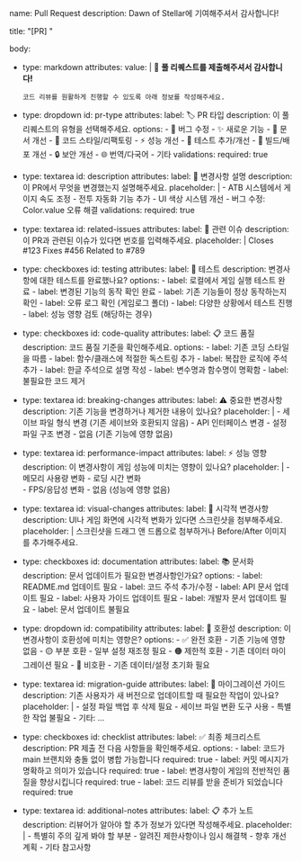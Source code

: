name: Pull Request
description: Dawn of Stellar에 기여해주셔서 감사합니다!

title: "[PR] "

body:
  - type: markdown
    attributes:
      value: |
        🎉 **풀 리퀘스트를 제출해주셔서 감사합니다!**
        
        코드 리뷰를 원활하게 진행할 수 있도록 아래 정보를 작성해주세요.

  - type: dropdown
    id: pr-type
    attributes:
      label: 🏷️ PR 타입
      description: 이 풀 리퀘스트의 유형을 선택해주세요.
      options:
        - 🐛 버그 수정
        - ✨ 새로운 기능
        - 📝 문서 개선
        - 🎨 코드 스타일/리팩토링
        - ⚡ 성능 개선
        - 🧪 테스트 추가/개선
        - 🔧 빌드/배포 개선
        - 🔒 보안 개선
        - 🌐 번역/다국어
        - 기타
    validations:
      required: true

  - type: textarea
    id: description
    attributes:
      label: 📝 변경사항 설명
      description: 이 PR에서 무엇을 변경했는지 설명해주세요.
      placeholder: |
        - ATB 시스템에서 게이지 속도 조정
        - 전투 자동화 기능 추가
        - UI 색상 시스템 개선
        - 버그 수정: Color.value 오류 해결
    validations:
      required: true

  - type: textarea
    id: related-issues
    attributes:
      label: 🔗 관련 이슈
      description: 이 PR과 관련된 이슈가 있다면 번호를 입력해주세요.
      placeholder: |
        Closes #123
        Fixes #456
        Related to #789

  - type: checkboxes
    id: testing
    attributes:
      label: 🧪 테스트
      description: 변경사항에 대한 테스트를 완료했나요?
      options:
        - label: 로컬에서 게임 실행 테스트 완료
        - label: 변경된 기능의 동작 확인 완료
        - label: 기존 기능들이 정상 동작하는지 확인
        - label: 오류 로그 확인 (게임로그 폴더)
        - label: 다양한 상황에서 테스트 진행
        - label: 성능 영향 검토 (해당하는 경우)

  - type: checkboxes
    id: code-quality
    attributes:
      label: 📋 코드 품질
      description: 코드 품질 기준을 확인해주세요.
      options:
        - label: 기존 코딩 스타일을 따름
        - label: 함수/클래스에 적절한 독스트링 추가
        - label: 복잡한 로직에 주석 추가
        - label: 한글 주석으로 설명 작성
        - label: 변수명과 함수명이 명확함
        - label: 불필요한 코드 제거

  - type: textarea
    id: breaking-changes
    attributes:
      label: ⚠️ 중요한 변경사항
      description: 기존 기능을 변경하거나 제거한 내용이 있나요?
      placeholder: |
        - 세이브 파일 형식 변경 (기존 세이브와 호환되지 않음)
        - API 인터페이스 변경
        - 설정 파일 구조 변경
        - 없음 (기존 기능에 영향 없음)

  - type: textarea
    id: performance-impact
    attributes:
      label: ⚡ 성능 영향
      description: 이 변경사항이 게임 성능에 미치는 영향이 있나요?
      placeholder: |
        - 메모리 사용량 변화
        - 로딩 시간 변화  
        - FPS/응답성 변화
        - 없음 (성능에 영향 없음)

  - type: textarea
    id: visual-changes
    attributes:
      label: 🎨 시각적 변경사항
      description: UI나 게임 화면에 시각적 변화가 있다면 스크린샷을 첨부해주세요.
      placeholder: |
        스크린샷을 드래그 앤 드롭으로 첨부하거나
        Before/After 이미지를 추가해주세요.

  - type: checkboxes
    id: documentation
    attributes:
      label: 📚 문서화
      description: 문서 업데이트가 필요한 변경사항인가요?
      options:
        - label: README.md 업데이트 필요
        - label: 코드 주석 추가/수정
        - label: API 문서 업데이트 필요
        - label: 사용자 가이드 업데이트 필요
        - label: 개발자 문서 업데이트 필요
        - label: 문서 업데이트 불필요

  - type: dropdown
    id: compatibility
    attributes:
      label: 🔄 호환성
      description: 이 변경사항이 호환성에 미치는 영향은?
      options:
        - ✅ 완전 호환 - 기존 기능에 영향 없음
        - 🟡 부분 호환 - 일부 설정 재조정 필요
        - 🟠 제한적 호환 - 기존 데이터 마이그레이션 필요
        - 🔴 비호환 - 기존 데이터/설정 초기화 필요

  - type: textarea
    id: migration-guide
    attributes:
      label: 🔄 마이그레이션 가이드
      description: 기존 사용자가 새 버전으로 업데이트할 때 필요한 작업이 있나요?
      placeholder: |
        - 설정 파일 백업 후 삭제 필요
        - 세이브 파일 변환 도구 사용
        - 특별한 작업 불필요
        - 기타: ...

  - type: checkboxes
    id: checklist
    attributes:
      label: ✅ 최종 체크리스트
      description: PR 제출 전 다음 사항들을 확인해주세요.
      options:
        - label: 코드가 main 브랜치와 충돌 없이 병합 가능합니다
          required: true
        - label: 커밋 메시지가 명확하고 의미가 있습니다
          required: true
        - label: 변경사항이 게임의 전반적인 품질을 향상시킵니다
          required: true
        - label: 코드 리뷰를 받을 준비가 되었습니다
          required: true

  - type: textarea
    id: additional-notes
    attributes:
      label: 📋 추가 노트
      description: 리뷰어가 알아야 할 추가 정보가 있다면 작성해주세요.
      placeholder: |
        - 특별히 주의 깊게 봐야 할 부분
        - 알려진 제한사항이나 임시 해결책
        - 향후 개선 계획
        - 기타 참고사항
